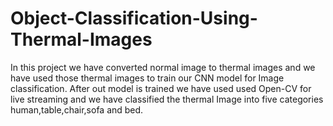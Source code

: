 # Object-Classification-Using-Thermal-Images
In this project we have converted normal image to thermal images and we have used those thermal images to train our CNN model for Image classification.
After out model is trained we have used used Open-CV for live streaming and we have classified the thermal Image into five categories human,table,chair,sofa and bed.
